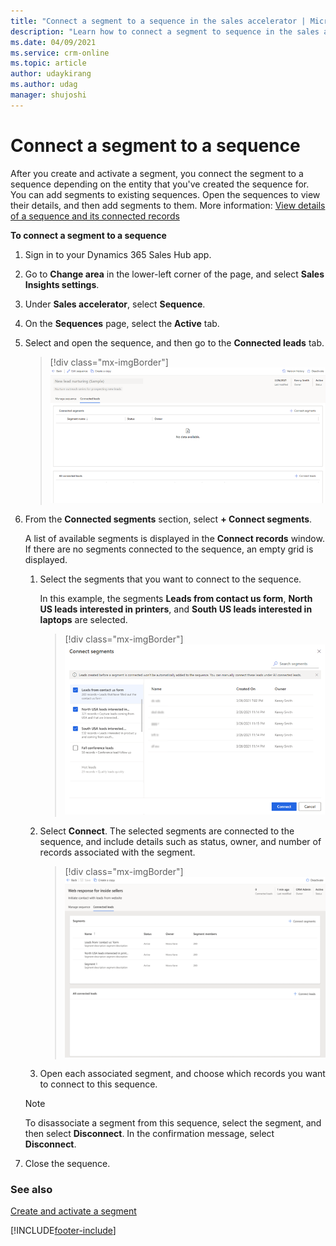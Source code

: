 ```yaml
---
title: "Connect a segment to a sequence in the sales accelerator | MicrosoftDocs"
description: "Learn how to connect a segment to sequence in the sales accelerator."
ms.date: 04/09/2021
ms.service: crm-online
ms.topic: article
author: udaykirang
ms.author: udag
manager: shujoshi
---
```


# Connect a segment to a sequence

After you create and activate a segment, you connect the segment to a sequence depending on the entity that you've created the sequence for. You can add segments to existing sequences. Open the sequences to view their details, and then add segments to them. More information: [View details of a sequence and its connected records](view-sequence-details-connected-records.md)<!--note from editor: I think this "More information" link works better up here so you don't interrupt the procedure. (Also, it's rare that we'd devote an entire note to a "More information" cross-reference.) Usually you wouldn't need to have an additional procedure heading like the one I've added below, but with the "More information" link here, I think it would be nice to make it clear where the procedure begins.-->
<!--markdownlint-disable MD036-->
**To connect a segment to a sequence**
<!--markdownlint-enable MD036-->
1. Sign in to your Dynamics 365 Sales Hub app.    
2. Go to **Change area** in the lower-left corner of the page, and select **Sales Insights settings**.    
3. Under **Sales accelerator**, select **Sequence**.    
4. On the **Sequences** page, select the **Active** tab.    
5. Select and open the sequence, and then go to the **Connected leads** tab.<!--note from editor: Edit to the tab (plural "leads") okay? Also, the edit to the following alt text could also be "View the Connected leads tab".-->    

   >[!div class="mx-imgBorder"]
   >![View connected leads](media/sa-segment-connect-lead-tab.png "View connected leads")

6. From the **Connected segments** section, select **+ Connect segments**. 

   A list of available segments is displayed in the **Connect records**<!--note from editor: Should this be "Connect segments," which seems to match the screenshot?--> window. If there are no segments connected to the sequence, an empty grid is displayed.

    1. Select the segments that you want to connect to<!--note from editor: We have "associate with," "apply to," and  "connect to." Unless they have different meanings, I think we want to settle on one, at least in regard to connecting segments to a sequence.--> the sequence.

       In this example, the segments **Leads from contact us form**, **North US leads interested in printers**, and **South US leads interested in laptops** are selected.<!--note from editor: I took the liberty of changing these names here, assuming that you can change "USA" to "US" in the screenshot (and/or sample data). Our Style Guide says not to use "USA." It would actually be best to use "Northern US" and "Southern US," if possible.-->

       >[!div class="mx-imgBorder"]
       >![Select segments to connect to a sequence](media/sa-segment-connect-select-segments.png "Select segments to connect to a sequence")

    2. Select **Connect**. The selected segments are connected to the sequence, and include details such as status, owner, and number of records associated with the segment.

       >[!div class="mx-imgBorder"]
       >![Selected segments connected to the sequence](media/sa-segment-connect-selected-segments-added.png "Selected segments connected to the sequence")      

    3. Open each associated segment, and choose which records you want to connect to this sequence.   

    >[!NOTE]
    >To disassociate a segment from this sequence, select the segment, and then select **Disconnect**. In the confirmation message, select **Disconnect**.<!--note from editor: Edit assumes the actual button name is "Disconnect."-->

8. Close the sequence.

### See also

[Create and activate a segment](create-and-activate-a-segment.md)   


[!INCLUDE[footer-include](../includes/footer-banner.md)]
